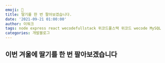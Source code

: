 ```yaml
---
emoji: 🍓
title: 딸기를 한 번 팔아보겠습니다.
date: '2021-09-21 01:00:00'
author: 이워크
tags: node express react wecodefullstack 위코드풀스택 위코드 wecode MySQL
categories: 개발블로그
---
```


## 이번 겨울에 딸기를 한 번 팔아보겠습니다

```toc

```
